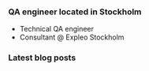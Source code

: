 ### QA engineer located in Stockholm

- Technical QA engineer
- Consultant @ Expleo Stockholm

### Latest blog posts
<!-- BLOG-POST-LIST:START -->
<!-- BLOG-POST-LIST:END -->